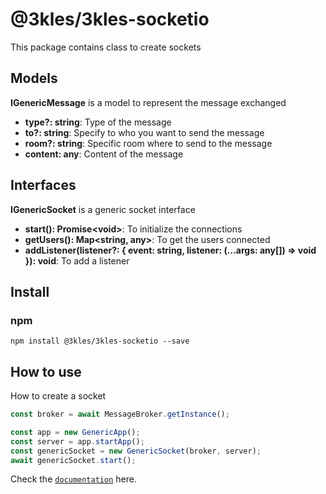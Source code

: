 # @3kles/3kles-socketio

This package contains class to create sockets

## Models

**IGenericMessage** is a model to represent the message exchanged
- **type?: string**: Type of the message
- **to?: string**: Specify to who you want to send the message
- **room?: string**: Specific room where to send to the message
- **content: any**: Content of the message

## Interfaces

**IGenericSocket** is a generic socket interface
- **start(): Promise\<void>**: To initialize the connections
- **getUsers(): Map<string, any>**: To get the users connected
- **addListener(listener?: { event: string, listener: (...args: any[]) => void }): void**: To add a listener

## Install

### npm

```
npm install @3kles/3kles-socketio --save
```

## How to use

How to create a socket

```javascript
const broker = await MessageBroker.getInstance();

const app = new GenericApp();
const server = app.startApp();
const genericSocket = new GenericSocket(broker, server);
await genericSocket.start();
```

Check the [`documentation`](https://doc.3kles-consulting.com) here.
